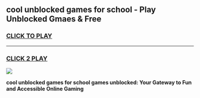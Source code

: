 
## cool unblocked games for school - Play Unblocked Gmaes & Free
<h3>
<a href="https://premium.freeplayer.one?title=cool_unblocked_games_for_school&ref=19F">CLICK TO PLAY</a></h3>
<hr>

<h3>
<a href="https://premium.freeplayer.one?title=cool_unblocked_games_for_school&ref=19F">CLICK 2 PLAY</a>
  
</h3>

<a href="https://premium.freeplayer.one?title=cool_unblocked_games_for_school&ref=19F/"><img src="https://clearcache.store/games.png"></a>


**cool unblocked games for school games unblocked: Your Gateway to Fun and Accessible Online Gaming**
